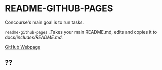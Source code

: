 # README-GITHUB-PAGES

Concourse's main goal is to run tasks.

`readme-github-pages` _Takes your main README.md,
edits and copies it to docs/_includes/README.md._

[GitHub Webpage](https://jeffdecola.github.io/my-concourse-ci-tasks/)

## ??
